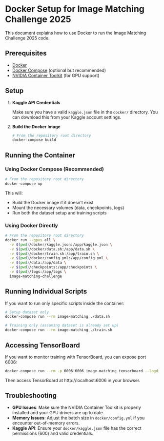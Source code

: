 # Docker Setup for Image Matching Challenge 2025

This document explains how to use Docker to run the Image Matching Challenge 2025 code.

## Prerequisites

- [Docker](https://docs.docker.com/get-docker/)
- [Docker Compose](https://docs.docker.com/compose/install/) (optional but recommended)
- [NVIDIA Container Toolkit](https://docs.nvidia.com/datacenter/cloud-native/container-toolkit/install-guide.html) (for GPU support)

## Setup

1. **Kaggle API Credentials**

   Make sure you have a valid `kaggle.json` file in the `docker/` directory. You can download this from your Kaggle account settings.

2. **Build the Docker Image**

   ```bash
   # From the repository root directory
   docker-compose build
   ```

## Running the Container

### Using Docker Compose (Recommended)

```bash
# From the repository root directory
docker-compose up
```

This will:
- Build the Docker image if it doesn't exist
- Mount the necessary volumes (data, checkpoints, logs)
- Run both the dataset setup and training scripts

### Using Docker Directly

```bash
# From the repository root directory
docker run --gpus all \
  -v $(pwd)/docker/kaggle.json:/app/kaggle.json \
  -v $(pwd)/docker/data.sh:/app/data.sh \
  -v $(pwd)/docker/train.sh:/app/train.sh \
  -v $(pwd)/docker/config.yml:/app/config.yml \
  -v $(pwd)/data:/app/data \
  -v $(pwd)/checkpoints:/app/checkpoints \
  -v $(pwd)/logs:/app/logs \
  image-matching-challenge
```

## Running Individual Scripts

If you want to run only specific scripts inside the container:

```bash
# Setup dataset only
docker-compose run --rm image-matching ./data.sh

# Training only (assuming dataset is already set up)
docker-compose run --rm image-matching ./train.sh
```

## Accessing TensorBoard

If you want to monitor training with TensorBoard, you can expose port 6006:

```bash
docker-compose run --rm -p 6006:6006 image-matching tensorboard --logdir=/app/logs --host=0.0.0.0
```

Then access TensorBoard at http://localhost:6006 in your browser.

## Troubleshooting

- **GPU Issues**: Make sure the NVIDIA Container Toolkit is properly installed and your GPU drivers are up to date.
- **Memory Issues**: Adjust the batch size in `docker/config.yml` if you encounter out-of-memory errors.
- **Kaggle API**: Ensure your `docker/kaggle.json` file has the correct permissions (600) and valid credentials.